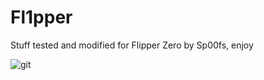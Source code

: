 # Fl1pper


Stuff tested and modified for Flipper Zero by Sp00fs, enjoy




![git](https://user-images.githubusercontent.com/121720902/210138758-6269fdc8-a85f-4517-a1f6-fd9a8055199f.jpg)
